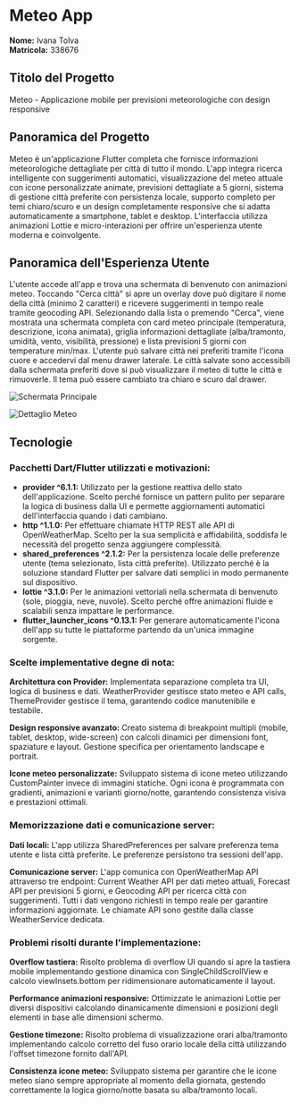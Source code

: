 # Meteo App

**Nome:** Ivana Tolva  
**Matricola:** 338676

## Titolo del Progetto
Meteo - Applicazione mobile per previsioni meteorologiche con design responsive

## Panoramica del Progetto
Meteo è un'applicazione Flutter completa che fornisce informazioni meteorologiche dettagliate per città di tutto il mondo. L'app integra ricerca intelligente con suggerimenti automatici, visualizzazione del meteo attuale con icone personalizzate animate, previsioni dettagliate a 5 giorni, sistema di gestione città preferite con persistenza locale, supporto completo per temi chiaro/scuro e un design completamente responsive che si adatta automaticamente a smartphone, tablet e desktop. L'interfaccia utilizza animazioni Lottie e micro-interazioni per offrire un'esperienza utente moderna e coinvolgente.

## Panoramica dell'Esperienza Utente
L'utente accede all'app e trova una schermata di benvenuto con animazioni meteo. Toccando "Cerca città" si apre un overlay dove può digitare il nome della città (minimo 2 caratteri) e ricevere suggerimenti in tempo reale tramite geocoding API. Selezionando dalla lista o premendo "Cerca", viene mostrata una schermata completa con card meteo principale (temperatura, descrizione, icona animata), griglia informazioni dettagliate (alba/tramonto, umidità, vento, visibilità, pressione) e lista previsioni 5 giorni con temperature min/max. L'utente può salvare città nei preferiti tramite l'icona cuore e accedervi dal menu drawer laterale. Le città salvate sono accessibili dalla schermata preferiti dove si può visualizzare il meteo di tutte le città e rimuoverle. Il tema può essere cambiato tra chiaro e scuro dal drawer.

![Schermata Principale](screenshots/home_screen.png)

![Dettaglio Meteo](screenshots/weather_detail.png)

## Tecnologie

### Pacchetti Dart/Flutter utilizzati e motivazioni:
- **provider ^6.1.1:** Utilizzato per la gestione reattiva dello stato dell'applicazione. Scelto perché fornisce un pattern pulito per separare la logica di business dalla UI e permette aggiornamenti automatici dell'interfaccia quando i dati cambiano.
- **http ^1.1.0:** Per effettuare chiamate HTTP REST alle API di OpenWeatherMap. Scelto per la sua semplicità e affidabilità, soddisfa le necessità del progetto senza aggiungere complessità.
- **shared_preferences ^2.1.2:** Per la persistenza locale delle preferenze utente (tema selezionato, lista città preferite). Utilizzato perché è la soluzione standard Flutter per salvare dati semplici in modo permanente sul dispositivo.
- **lottie ^3.1.0:** Per le animazioni vettoriali nella schermata di benvenuto (sole, pioggia, neve, nuvole). Scelto perché offre animazioni fluide e scalabili senza impattare le performance.
- **flutter_launcher_icons ^0.13.1:** Per generare automaticamente l'icona dell'app su tutte le piattaforme partendo da un'unica immagine sorgente.

### Scelte implementative degne di nota:
**Architettura con Provider:** Implementata separazione completa tra UI, logica di business e dati. WeatherProvider gestisce stato meteo e API calls, ThemeProvider gestisce il tema, garantendo codice manutenibile e testabile.

**Design responsive avanzato:** Creato sistema di breakpoint multipli (mobile, tablet, desktop, wide-screen) con calcoli dinamici per dimensioni font, spaziature e layout. Gestione specifica per orientamento landscape e portrait.

**Icone meteo personalizzate:** Sviluppato sistema di icone meteo utilizzando CustomPainter invece di immagini statiche. Ogni icona è programmata con gradienti, animazioni e varianti giorno/notte, garantendo consistenza visiva e prestazioni ottimali.

### Memorizzazione dati e comunicazione server:
**Dati locali:** L'app utilizza SharedPreferences per salvare preferenza tema utente e lista città preferite. Le preferenze persistono tra sessioni dell'app.

**Comunicazione server:** L'app comunica con OpenWeatherMap API attraverso tre endpoint: Current Weather API per dati meteo attuali, Forecast API per previsioni 5 giorni, e Geocoding API per ricerca città con suggerimenti. Tutti i dati vengono richiesti in tempo reale per garantire informazioni aggiornate. Le chiamate API sono gestite dalla classe WeatherService dedicata.

### Problemi risolti durante l'implementazione:
**Overflow tastiera:** Risolto problema di overflow UI quando si apre la tastiera mobile implementando gestione dinamica con SingleChildScrollView e calcolo viewInsets.bottom per ridimensionare automaticamente il layout.

**Performance animazioni responsive:** Ottimizzate le animazioni Lottie per diversi dispositivi calcolando dinamicamente dimensioni e posizioni degli elementi in base alle dimensioni schermo.

**Gestione timezone:** Risolto problema di visualizzazione orari alba/tramonto implementando calcolo corretto del fuso orario locale della città utilizzando l'offset timezone fornito dall'API.

**Consistenza icone meteo:** Sviluppato sistema per garantire che le icone meteo siano sempre appropriate al momento della giornata, gestendo correttamente la logica giorno/notte basata su alba/tramonto locali.
